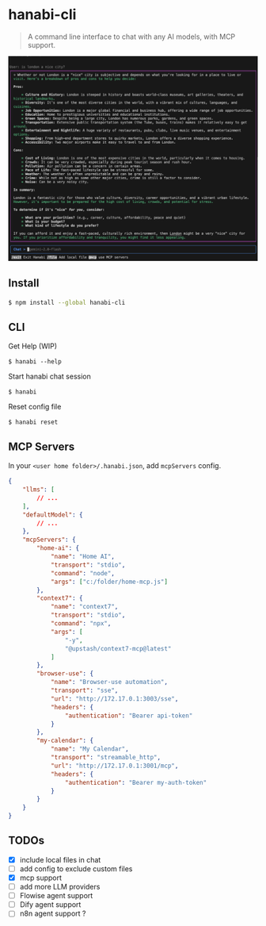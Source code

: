 # hanabi-cli

> A command line interface to chat with any AI models, with MCP support.

![Chat demo](screenshots/screenshot1.png)

## Install

```bash
$ npm install --global hanabi-cli
```

## CLI

Get Help (WIP)

```
$ hanabi --help
```

Start hanabi chat session

```
$ hanabi
```

Reset config file

```
$ hanabi reset
```

## MCP Servers

In your `<user home folder>/.hanabi.json`, add `mcpServers` config.

```json
{
	"llms": [
		// ...
	],
	"defaultModel": {
		// ...
	},
	"mcpServers": {
		"home-ai": {
            "name": "Home AI",
			"transport": "stdio",
            "command": "node",
            "args": ["c:/folder/home-mcp.js"]
		},
		"context7": {
            "name": "context7",
            "transport": "stdio",
            "command": "npx",
            "args": [
                "-y",
                "@upstash/context7-mcp@latest"
            ]
        },
        "browser-use": {
            "name": "Browser-use automation",
			"transport": "sse",
			"url": "http://172.17.0.1:3003/sse",
            "headers": {
                "authentication": "Bearer api-token"
            }
		},
        "my-calendar": {
            "name": "My Calendar",
			"transport": "streamable_http",
			"url": "http://172.17.0.1:3001/mcp",
            "headers": {
                "authentication": "Bearer my-auth-token"
            }
		}
	}
}
```

## TODOs

- [x] include local files in chat
- [ ] add config to exclude custom files
- [x] mcp support
- [ ] add more LLM providers
- [ ] Flowise agent support
- [ ] Dify agent support
- [ ] n8n agent support ?
